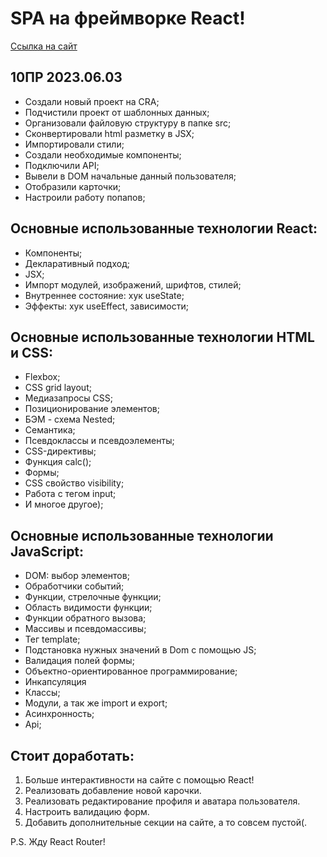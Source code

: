 # SPA на фреймворке React!

[Ссылка на сайт](https://alexit81.github.io/mesto-react/index.html)

## 10ПР 2023.06.03
* Создали новый проект на CRA;
* Подчистили проект от шаблонных данных;
* Организовали файловую структуру в папке src;
* Сконвертировали html разметку в JSX;
* Импортировали стили;
* Создали необходимые компоненты;
* Подключили API;
* Вывели в DOM начальные данный пользователя;
* Отобразили карточки;
* Настроили работу попапов;

## Основные использованные технологии React:
* Компоненты;
* Декларативный подход;
* JSX;
* Импорт модулей, изображений, шрифтов, стилей;
* Внутреннее состояние: хук useState;
* Эффекты: хук useEffect, зависимости;

## Основные использованные технологии HTML и CSS:
* Flexbox;
* CSS grid layout;
* Медиазапросы CSS;
* Позиционирование элементов;
* БЭМ - схема Nested;
* Семантика;
* Псевдоклассы и псевдоэлементы;
* CSS-директивы;
* Функция calc();
* Формы;
* CSS свойство visibility;
* Работа с тегом input;
* И многое другое);

## Основные использованные технологии JavaScript:
* DOM: выбор элементов;
* Обработчики событий;
* Функции, стрелочные функции;
* Область видимости функции;
* Функции обратного вызова;
* Массивы и псевдомассивы;
* Тег template;
* Подстановка нужных значений в Dom c помощью JS;
* Валидация полей формы;
* Объектно-ориентированное программирование;
* Инкапсуляция
* Классы;
* Модули, а так же import и export;
* Асинхронность;
* Api;

## Стоит доработать:
1. Больше интерактивности на сайте с помощью React!
2. Реализовать добавление новой карочки.
3. Реализовать редактирование профиля и аватара пользователя.
4. Настроить валидацию форм.
5. Добавить дополнительные секции на сайте, а то совсем пустой(.

P.S. Жду React Router!


